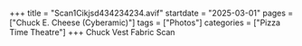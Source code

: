 +++
title = "Scan1Cikjsd434234234.avif"
startdate = "2025-03-01"
pages = ["Chuck E. Cheese (Cyberamic)"]
tags = ["Photos"]
categories = ["Pizza Time Theatre"]
+++
Chuck Vest Fabric Scan
